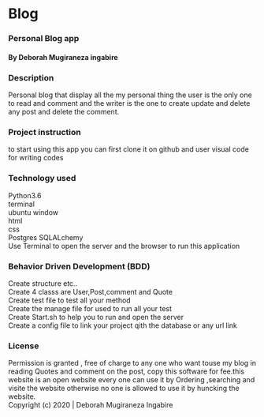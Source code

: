 # Blog

### Personal Blog app

#### By Deborah Mugiraneza ingabire

### Description
Personal blog that display all the my personal thing the user is the only one to read and comment and the writer is the one to create update and delete any post and delete the comment.

### Project instruction
to start using this app you can first clone it on github and user visual code for writing codes

### Technology used
Python3.6 <br>
terminal <br>
ubuntu window <br>
html <br>
css <br>
Postgres SQLALchemy <br>
Use Terminal to open the server and the browser to run this application

### Behavior Driven Development (BDD)
Create structure etc.. <br>
Create 4 classs are User,Post,comment and Quote <br>
Create test file to test all your method <br>
Create the manage file for used to run all your test <br>
Create Start.sh to help you to run and open the server <br>
Create a config file to link your project qith the database or any url link 

### License
Permission is granted , free of charge to any one who want touse my blog in reading Quotes and comment on the post, copy this software for fee.this website is an open website every one can use it by Ordering ,searching and visite the website otherwise no one is allowed to use it by huncking the website. <br> Copyright (c) 2020 | Deborah Mugiraneza Ingabire



